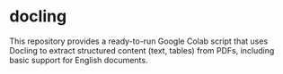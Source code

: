 # docling
This repository provides a ready-to-run Google Colab script that uses Docling to extract structured content (text, tables) from PDFs, including basic support for English documents. 
